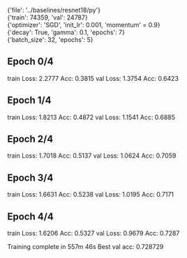{'file': '../baselines/resnet18/py'}<br>
{'train': 74359, 'val': 24787}<br>
{'optimizer': 'SGD', 'init_lr': 0.001, 'momentum' = 0.9}<br>
{'decay': True, 'gamma': 0.1, 'epochs': 7}<br>
{'batch_size': 32, 'epochs': 5}<br>


Epoch 0/4
----------
train Loss: 2.2777 Acc: 0.3815
val Loss: 1.3754 Acc: 0.6423

Epoch 1/4
----------
train Loss: 1.8213 Acc: 0.4872
val Loss: 1.1541 Acc: 0.6885

Epoch 2/4
----------
train Loss: 1.7018 Acc: 0.5137
val Loss: 1.0624 Acc: 0.7059

Epoch 3/4
----------
train Loss: 1.6631 Acc: 0.5238
val Loss: 1.0195 Acc: 0.7171

Epoch 4/4
----------
train Loss: 1.6206 Acc: 0.5327
val Loss: 0.9679 Acc: 0.7287

Training complete in 557m 46s
Best val acc: 0.728729
